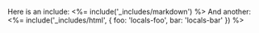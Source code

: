 Here is an include: <%= include('_includes/markdown') %>
And another: <%= include('_includes/html', { foo: 'locals-foo', bar: 'locals-bar' }) %>